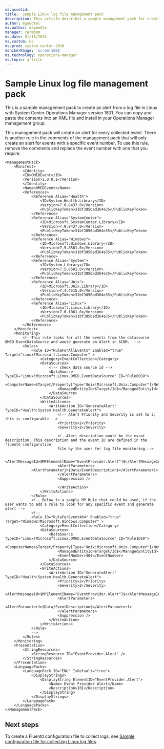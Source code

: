 ```yaml
---
ms.assetid: 
title:  Sample Linux log file management pack 
description: This article describes a sample management pack for creating an alert from a log file on Linux in System Center Operations Manager.    
author: mgoedtel
ms.author: magoedte
manager: carmonm
ms.date: 01/16/2018
ms.custom: na
ms.prod: system-center-2016
monikerRange: 'sc-om-1801'
ms.technology: operations-manager
ms.topic: article
---
```


# Sample Linux log file management pack
This is a sample management pack to create an alert from a log file in Linux with System Center Operations Manager version 1801.  You can copy and paste the contents into an XML file and install in your Operations Manager management group.

This management pack will create an alert for every collected event.  There is another rule in the comments of the management pack that will only create an alert for events with a specific event number.  To use this rule, remove the comments and replace the event number with one that you require.


    <ManagementPack>
        <Manifest>
            <Identity>
            <ID>OMEDEvent</ID>
            <Version>1.0.0.1</Version>
            </Identity>
            <Name>OMEDEvent</Name>
            <References>
                <Reference Alias="Health">
                    <ID>System.Health.Library</ID>
                    <Version>7.0.8437.0</Version>
                    <PublicKeyToken>31bf3856ad364e35</PublicKeyToken>
                </Reference>
                <Reference Alias="SystemCenter">
                    <ID>Microsoft.SystemCenter.Library</ID>
                    <Version>7.0.8437.0</Version>
                    <PublicKeyToken>31bf3856ad364e35</PublicKeyToken>
                </Reference>
                <Reference Alias="Windows">
                    <ID>Microsoft.Windows.Library</ID>
                    <Version>7.5.8501.0</Version>
                    <PublicKeyToken>31bf3856ad364e35</PublicKeyToken>
                </Reference>
                <Reference Alias="System">
                    <ID>System.Library</ID>
                    <Version>7.5.8501.0</Version>
                    <PublicKeyToken>31bf3856ad364e35</PublicKeyToken>
                </Reference>
                <Reference Alias="Unix">
                    <ID>Microsoft.Unix.Library</ID>
                    <Version>7.4.4515.0</Version>
                    <PublicKeyToken>31bf3856ad364e35</PublicKeyToken>
                </Reference>
                <Reference Alias="Linux">
                    <ID>Microsoft.Linux.Library</ID>
                    <Version>7.6.1081.0</Version>
                    <PublicKeyToken>31bf3856ad364e35</PublicKeyToken>
                </Reference>
            </References>
        </Manifest>
        <Monitoring>
            <!--This rule looks for all the events from the datasource OMED.EventDataSource and would generate an Alert in SCOM.  -->
            <Rules>
                <Rule ID="RuleForAllEvents" Enabled="true" Target="Linux!Microsoft.Linux.Computer" >
                    <Category>EventCollection</Category>
                    <DataSources>
                        <!-- check data source id -->
                        <DataSource TypeID="Linux!Microsoft.Linux.OMED.EventDataSource" ID="Rule0DS0">
                            <ComputerName>$Target/Property[Type="Unix!Microsoft.Unix.Computer"]/NetworkName$</ComputerName>
                            <ManagedEntityId>$Target/Id$</ManagedEntityId>
                        </DataSource>
                    </DataSources>
                    <WriteActions>
                        <WriteAction ID="GenerateAlert" TypeID="Health!System.Health.GenerateAlert">
                            <!-- Alert Priority and Severity is set to 2, this is configurable -->
                            <Priority>2</Priority>
                            <Severity>2</Severity>
                                
                            <!--Alert description would be the event description. This description and the event ID are defined in the fluentd configuration 
                            file by the user for log file monitoring.-->
                    
                            <AlertMessageId>$MPElement[Name="EventProvider.Alert"]$</AlertMessageId>
                            <AlertParameters>
                <AlertParameter1>$Data/EventDescription$</AlertParameter1>
                            </AlertParameters>
                            <Suppression />

                            </WriteAction>
                    </WriteActions>
                </Rule>
                <!-- Below is a sample MP Rule that could be used, if the user wants to add a rule to look for any specific event and generate alert -->
                <!--
                <Rule ID="RuleForEvent404" Enabled="true" Target="Windows!Microsoft.Windows.Computer" >
                    <Category>EventCollection</Category>
                    <DataSources>
                        <DataSource TypeID="Linux!Microsoft.Linux.OMED.EventDataSource" ID="Rule1DS0">  
                            <ComputerName>$Target/Property[Type="Unix!Microsoft.Unix.Computer"]/NetworkName$</ComputerName>
                            <ManagedEntityId>$Target/Id$</ManagedEntityId>
                            <EventNumber>404</EventNumber>
                        </DataSource>
                    </DataSources>
                    <WriteActions>
                        <WriteAction ID="GenerateAlert" TypeID="Health!System.Health.GenerateAlert">
                            <Priority>2</Priority>
                            <Severity>2</Severity>
                            <AlertMessageId>$MPElement[Name="EventProvider.Alert"]$</AlertMessageId>
                            <AlertParameters>
                                <AlertParameter1>$Data/EventDescription$</AlertParameter1>
                            </AlertParameters>
                            <Suppression />
                        </WriteAction>
                    </WriteActions>
                </Rule>
                -->
            </Rules>
        </Monitoring>
        <Presentation>
            <StringResources>
                <StringResource ID="EventProvider.Alert" />
            </StringResources>
        </Presentation>
        <LanguagePacks>
            <LanguagePack ID="ENU" IsDefault="true">
                <DisplayStrings>
                    <DisplayString ElementID="EventProvider.Alert">
                        <Name> Event Provider Alert</Name>
                        <Description>{0}</Description>
                    </DisplayString>
                </DisplayStrings>
            </LanguagePack>
        </LanguagePacks>
    </ManagementPack>


## Next steps

To create a Fluentd configuration file to collect logs, see [Sample configuration file for collecting Linux log files](manage-sample-configuration-file.md).